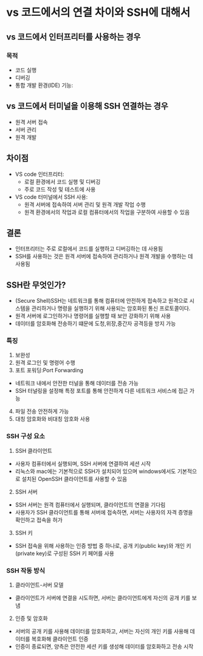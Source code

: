 # vs 코드에서의 연결 차이와 SSH에 대해서
## vs 코드에서 인터프리터를 사용하는 경우
### 목적
- 코드 실행
- 디버깅
- 통합 개발 환경(IDE) 기능:

## vs 코드에서 터미널을 이용해 SSH 연결하는 경우
- 원격 서버 접속
- 서버 관리
- 원격 개발

## 차이점
* VS code 인터프리터:
  - 로컬 환경에서 코드 실행 및 디버깅
  - 주로 코드 작성 및 테스트에 사용
* VS code 터미널에서 SSH 사용:
  - 원격 서버에 접속하여 서버 관리 및 원격 개발 작업 수행
  - 원격 환경에서의 작업과 로컬 컴퓨터에서의 작업을 구분하여 사용할 수 있음
 
## 결론
- 인터프리터는 주로 로컬에서 코드를 실행하고 디버깅하는 데 사용됨
- SSH를 사용하는 것은 원격 서버에 접속하여 관리하거나 원격 개발을 수행하는 데 사용됨

## SSH란 무엇인가?
- (Secure Shell)SSH는 네트워크를 통해 컴퓨터에 안전하게 접속하고 원격으로 시스템을 관리하거나 명령을 실행하기 위해 사용되는 암호화된 통신 프로토콜이다.
- 원격 서버에 로그인하거나 명령어를 실행할 때 보안 강화하기 위해 사용
- 데이터를 암호화해 전송하기 떄문에 도청,위장,중간자 공격등을 방지 가능

### 특징
1. 보완성
2. 원격 로그인 및 명령어 수행
3. 포트 포워딩:Port Forwarding
  - 네트워크 내에서 안전한 터널을 통해 데이터를 전송 가능
  - SSH 터널링을 설정해 특정 포트를 통해 안전하게 다른 네트워크 서비스에 접근 가능
4. 파일 전송 안전하게 가능
5. 대칭 암호화와 비대칭 암호화 사용

### SSH 구성 요소
1. SSH 클라이언트
  - 사용자 컴퓨터에서 실행되며, SSH 서버에 연결하여 세션 시작
  - 리눅스와 mac에는 기본적으로 SSH가 설치되어 있으며 windows에서도 기본적으로 설치된 OpenSSH 클라이언트를 사용할 수 있음
2. SSH 서버
  - SSH 서버는 원격 컴퓨터에서 실행되며, 클라이언트의 연결을 기다림
  - 사용자가 SSH 클라이언트를 통해 서버에 접속하면, 서버는 사용자의 자격 증명을 확인하고 접속을 허가
3. SSH 키
  - SSH 접속을 위해 사용하는 인증 방법 중 하나로, 공개 키(public key)와 개인 키(private key)로 구성된 SSH 키 페어를 사용

### SSH 작동 방식
1. 클라이언트-서버 모델
  - 클라이언트가 서버에 연결을 시도하면, 서버는 클라이언트에게 자신의 공개 키를 보냄
2. 인증 및 암호화
  - 서버의 공개 키를 사용해 데이터를 암호화하고, 서버는 자신의 개인 키를 사용해 데이터를 복호화해 클라이언트 인증
  - 인증이 종료되면, 양측은 안전한 세션 키를 생성해 데이터를 암호화하고 전송 시작
